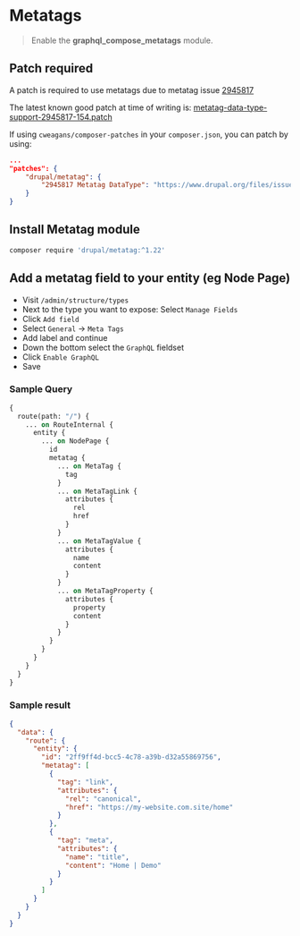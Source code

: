 # Metatags

> Enable the **graphql_compose_metatags** module.

## Patch required

A patch is required to use metatags due to metatag issue [2945817](https://www.drupal.org/project/metatag/issues/2945817)

The latest known good patch at time of writing is: [metatag-data-type-support-2945817-154.patch](https://www.drupal.org/files/issues/2022-10-13/metatag-data-type-support-2945817-154.patch)

If using `cweagans/composer-patches` in your `composer.json`, you can patch by using:

```json
...
"patches": {
    "drupal/metatag": {
        "2945817 Metatag DataType": "https://www.drupal.org/files/issues/2022-10-13/metatag-data-type-support-2945817-154.patch"
    }
}
```

## Install Metatag module

```bash
composer require 'drupal/metatag:^1.22'
```

## Add a metatag field to your entity (eg Node Page)

- Visit `/admin/structure/types`
- Next to the type you want to expose: Select `Manage Fields`
- Click `Add field`
- Select `General` &rarr; `Meta Tags`
- Add label and continue
- Down the bottom select the `GraphQL` fieldset
- Click `Enable GraphQL`
- Save

<!-- tabs:start -->

### **Sample Query**

```graphql
{
  route(path: "/") {
    ... on RouteInternal {
      entity {
        ... on NodePage {
          id
          metatag {
            ... on MetaTag {
              tag
            }
            ... on MetaTagLink {
              attributes {
                rel
                href
              }
            }
            ... on MetaTagValue {
              attributes {
                name
                content
              }
            }
            ... on MetaTagProperty {
              attributes {
                property
                content
              }
            }
          }
        }
      }
    }
  }
}
```

### **Sample result**

```json
{
  "data": {
    "route": {
      "entity": {
        "id": "2ff9ff4d-bcc5-4c78-a39b-d32a55869756",
        "metatag": [
          {
            "tag": "link",
            "attributes": {
              "rel": "canonical",
              "href": "https://my-website.com.site/home"
            }
          },
          {
            "tag": "meta",
            "attributes": {
              "name": "title",
              "content": "Home | Demo"
            }
          }
        ]
      }
    }
  }
}
```

<!-- tabs:end -->
